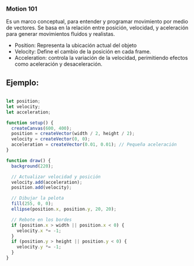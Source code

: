 ### Motion 101

Es un marco conceptual, para entender y programar movimiento por medio de vectores. Se basa en la relación
entre posición, velocidad, y aceleración para generar movimientos fluidos y realistas.

- Position: Representa la ubicación actual del objeto
- Velocity: Define el cambio de la posición en cada frame.
- Acceleration: controla la variación de la velocidad, perimitiendo efectos como aceleración y desaceleración.

## Ejemplo:

```javascript

let position;
let velocity;
let acceleration;

function setup() {
  createCanvas(600, 400);
  position = createVector(width / 2, height / 2);
  velocity = createVector(0, 0);
  acceleration = createVector(0.01, 0.01); // Pequeña aceleración
}

function draw() {
  background(220);

  // Actualizar velocidad y posición
  velocity.add(acceleration);
  position.add(velocity);

  // Dibujar la pelota
  fill(255, 0, 0);
  ellipse(position.x, position.y, 20, 20);

  // Rebote en los bordes
  if (position.x > width || position.x < 0) {
    velocity.x *= -1;
  }
  if (position.y > height || position.y < 0) {
    velocity.y *= -1;
  }
}


```
